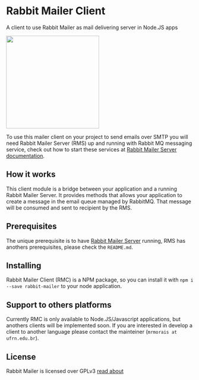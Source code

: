 # Rabbit Mailer Client
A client to use Rabbit Mailer as mail delivering server in Node.JS apps

<img src="https://i.imgur.com/BTdctAa.png" width="250">

To use this mailer client on your project to send emails over SMTP you will need Rabbit Mailer Server (RMS) up and running with Rabbit MQ messaging service, check out how to start these services at [Rabbit Mailer Server documentation](https://github.com/ccsa-ufrn/rabbit-mailer-server).

## How it works

This client module is a bridge between your application and a running Rabbit Mailer Server. It provides methods that allows your application to create a message in the email queue managed by RabbitMQ. That message will be consumed and sent to recipient by the RMS.

## Prerequisites

The unique prerequisite is to have [Rabbit Mailer Server](https://github.com/ccsa-ufrn/rabbit-mailer-server) running, RMS has anothers prerequisites, please check the `README.md`.

## Installing

Rabbit Mailer Client (RMC) is a NPM package, so you can install it with `npm i --save rabbit-mailer` to your node application.

## Support to others platforms

Currently RMC is only available to Node.JS/Javascript applications, but anothers clients will be implemented soon. If you are interested in develop a client to another language please contact the mainteiner (`mrmorais at ufrn.edu.br`).

## License

Rabbit Mailer is licensed over GPLv3 [read about](https://www.gnu.org/licenses/gpl-3.0.html)
